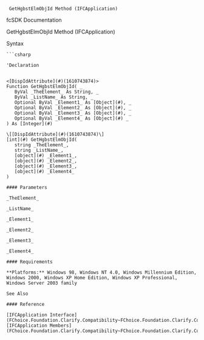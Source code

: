 ﻿     GetHgbstElmObjId Method (IFCApplication)                                                   

fcSDK Documentation

GetHgbstElmObjId Method (IFCApplication)

Syntax

```vbnet
```csharp

'Declaration
 

<[DispIdAttribute](#)(1610743874)>
Function GetHgbstElmObjId( _
   ByVal _TheElement_ As String, _
   ByVal _ListName_ As String, _
   Optional ByVal _Element1_ As [Object](#), _
   Optional ByVal _Element2_ As [Object](#), _
   Optional ByVal _Element3_ As [Object](#), _
   Optional ByVal _Element4_ As [Object](#) _
) As [Integer](#)

\[[DispIdAttribute](#)(1610743874)\]
[int](#) GetHgbstElmObjId( 
   string _TheElement_,
   string _ListName_,
   [object](#) _Element1_,
   [object](#) _Element2_,
   [object](#) _Element3_,
   [object](#) _Element4_
)

#### Parameters

_TheElement_

_ListName_

_Element1_

_Element2_

_Element3_

_Element4_

#### Requirements

**Platforms:** Windows 98, Windows NT 4.0, Windows Millennium Edition, Windows 2000, Windows XP Home Edition, Windows XP Professional, Windows Server 2003 family

See Also

#### Reference

[IFCApplication Interface](FChoice.Foundation.Clarify.Compatibility~FChoice.Foundation.Clarify.Compatibility.IFCApplication.md)  
[IFCApplication Members](FChoice.Foundation.Clarify.Compatibility~FChoice.Foundation.Clarify.Compatibility.IFCApplication_members.md)